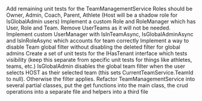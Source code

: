 Add remaining unit tests for the TeamManagementService
Roles should be Owner, Admin, Coach, Parent, Athlete (Host will be a shadow role for IsGlobalAdmin users)
Implement a custom Role and RoleManager which has User, Role and Team. Remove UserTeams as it will not be needed.
Implement custom UserManager with IsInTeamAsync, IsGlobalAdminAsync and IsInRoleAsync which accounts for team correctly
Implement a way to disable Team global filter without disabling the deleted filter for global admins
Create a set of unit tests for the IHasTenant interface which tests visibility (keep this separate from specific unit tests for things like athletes, teams, etc.)
IsGlobalAdmin disables the global team filter when the user selects HOST as their selected team (this sets CurrentTeamService.TeamId to null). Otherwise the filter applies.
Refactor TeamManagementService into several partial classes, put the get functions into the main class, the crud operations into a separate file and helpers into a third file